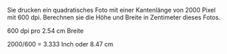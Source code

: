 Sie drucken ein quadratisches Foto mit einer Kantenlänge von 2000 Pixel mit 600 dpi. Berechnen sie die Höhe und Breite in Zentimeter dieses Fotos.

600 dpi pro 2.54 cm Breite

2000/600 = 3.333 Inch oder 8.47 cm
